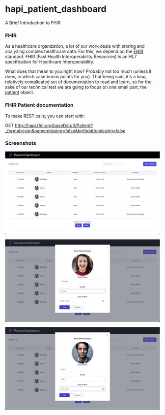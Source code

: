 # hapi_patient_dashboard

A Brief Introduction to FHIR

### FHIR

As a healthcare organization, a lot of our work deals with storing and analyzing complex healthcare data. For this, we depend on the [FHIR](https://www.hl7.org/fhir/) standard. FHIR (Fast Health Interoperability Resources) is an HL7 specification for Healthcare Interoperability.

What does that mean to you right now? Probably not too much (unless it does, in which case bonus points for you). That being said, it's a long, relatively complicated set of documentation to read and learn, so for the sake of our technical test we are going to focus on one small part; the [patient](https://www.hl7.org/fhir/patient.html) object.

### FHIR Patient documentation

To make REST calls, you can start with:

GET http://hapi.fhir.org/baseDstu3/Patient?_format=json&name:missing=false&birthdate:missing=false

### Screenshots

![screen1](https://raw.githubusercontent.com/ajaichemmanam/hapi_patient_dashboard/main/screenshots/main.png)

![screen1](https://raw.githubusercontent.com/ajaichemmanam/hapi_patient_dashboard/main/screenshots/add.png)

![screen1](https://raw.githubusercontent.com/ajaichemmanam/hapi_patient_dashboard/main/screenshots/view.png)
